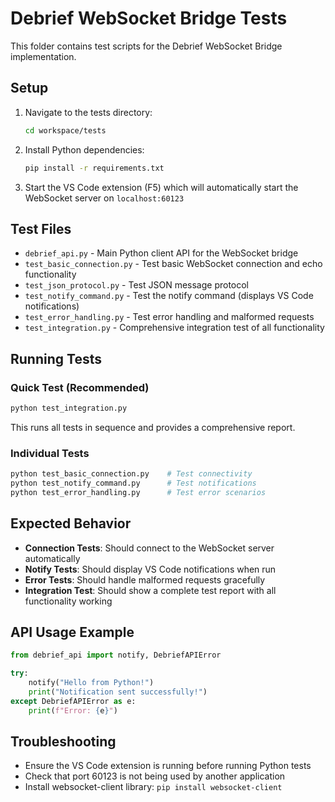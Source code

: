 # Debrief WebSocket Bridge Tests

This folder contains test scripts for the Debrief WebSocket Bridge implementation.

## Setup

1. Navigate to the tests directory:
   ```bash
   cd workspace/tests
   ```

2. Install Python dependencies:
   ```bash
   pip install -r requirements.txt
   ```

3. Start the VS Code extension (F5) which will automatically start the WebSocket server on `localhost:60123`

## Test Files

- `debrief_api.py` - Main Python client API for the WebSocket bridge
- `test_basic_connection.py` - Test basic WebSocket connection and echo functionality
- `test_json_protocol.py` - Test JSON message protocol
- `test_notify_command.py` - Test the notify command (displays VS Code notifications)
- `test_error_handling.py` - Test error handling and malformed requests
- `test_integration.py` - Comprehensive integration test of all functionality

## Running Tests

### Quick Test (Recommended)
```bash
python test_integration.py
```
This runs all tests in sequence and provides a comprehensive report.

### Individual Tests
```bash
python test_basic_connection.py    # Test connectivity
python test_notify_command.py      # Test notifications
python test_error_handling.py      # Test error scenarios
```

## Expected Behavior

- **Connection Tests**: Should connect to the WebSocket server automatically
- **Notify Tests**: Should display VS Code notifications when run
- **Error Tests**: Should handle malformed requests gracefully
- **Integration Test**: Should show a complete test report with all functionality working

## API Usage Example

```python
from debrief_api import notify, DebriefAPIError

try:
    notify("Hello from Python!")
    print("Notification sent successfully!")
except DebriefAPIError as e:
    print(f"Error: {e}")
```

## Troubleshooting

- Ensure the VS Code extension is running before running Python tests
- Check that port 60123 is not being used by another application
- Install websocket-client library: `pip install websocket-client`